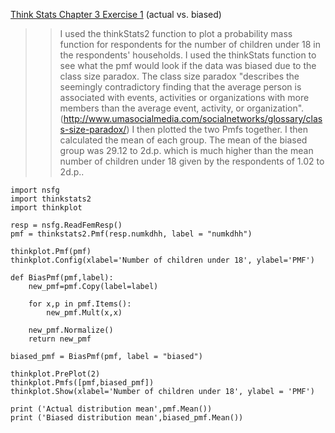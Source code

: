 [Think Stats Chapter 3 Exercise 1](http://greenteapress.com/thinkstats2/html/thinkstats2004.html#toc31) (actual vs. biased)

>> I used the thinkStats2 function to plot a probability mass function for respondents for the number of children under 18 in the respondents' households.
>> I used the thinkStats function to see what the pmf would look if the data was biased due to the class size paradox.
>> The class size paradox "describes the seemingly contradictory finding that the average person is associated with events, activities or organizations with more members than the average event, activity, or organization". (http://www.umasocialmedia.com/socialnetworks/glossary/class-size-paradox/)
>> I then plotted the two Pmfs together.
>> I then calculated the mean of each group. The mean of the biased group was 29.12 to 2d.p. which is much higher than the mean number of children under 18 given by the respondents of 1.02 to 2d.p..
```
import nsfg
import thinkstats2
import thinkplot

resp = nsfg.ReadFemResp()
pmf = thinkstats2.Pmf(resp.numkdhh, label = "numkdhh")

thinkplot.Pmf(pmf)
thinkplot.Config(xlabel='Number of children under 18', ylabel='PMF')

def BiasPmf(pmf,label):
	new_pmf=pmf.Copy(label=label)
	
	for x,p in pmf.Items():
		new_pmf.Mult(x,x)
	
	new_pmf.Normalize()
	return new_pmf

biased_pmf = BiasPmf(pmf, label = "biased")

thinkplot.PrePlot(2)
thinkplot.Pmfs([pmf,biased_pmf])
thinkplot.Show(xlabel='Number of children under 18', ylabel = 'PMF')

print ('Actual distribution mean',pmf.Mean())
print ('Biased distribution mean',biased_pmf.Mean())
```
